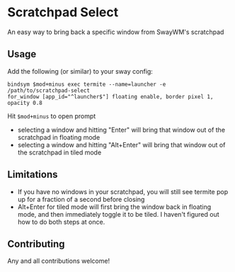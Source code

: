 # Scratchpad Select

An easy way to bring back a specific window from SwayWM's scratchpad

## Usage

Add the following (or similar) to your sway config:

```
bindsym $mod+minus exec termite --name=launcher -e /path/to/scratchpad-select
for_window [app_id="^launcher$"] floating enable, border pixel 1, opacity 0.8
```

Hit `$mod+minus` to open prompt

- selecting a window and hitting "Enter" will bring that window out of the scratchpad in floating mode
- selecting a window and hitting "Alt+Enter" will bring that window out of the scratchpad in tiled mode

## Limitations

- If you have no windows in your scratchpad, you will still see termite pop up for a fraction of a second before closing
- Alt+Enter for tiled mode will first bring the window back in floating mode, and then immediately toggle it to be tiled. I haven't figured out how to do both steps at once.

## Contributing

Any and all contributions welcome!
